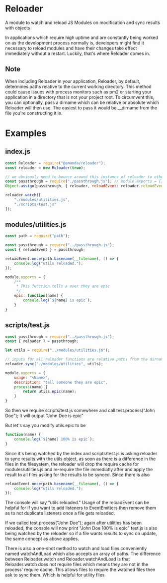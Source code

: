 # Reloader
A module to watch and reload JS Modules on modification and sync results with objects

In applications which require high uptime and are constantly being worked on as the development process normally is, developers might find it necessary to reload modules and have their changes take effect immediately without a restart. Luckily, that's where Reloader comes in.

## Note
When including Reloader in your application, Reloader, by default, determines paths relative to the current working directory. This method could cause issues with process monitors such as pm2 or starting your application in a directory that is not your project root. To circumvent this, you can optionally, pass a dirname which can be relative or absolute which Reloader will then use. The easiest to pass it would be __dirname from the file you're constructing it in.

# Examples

## index.js
```js
const Reloader = require("@amanda/reloader");
const reloader = new Reloader(true);

// we obviously need to bounce around this instance of reloader to other files
const passthrough = require("./passthrough.js"); // module.exports = {};
Object.assign(passthrough, { reloader, reloadEvent: reloader.reloadEvent });

reloader.watch([
	"./modules/utilities.js",
	"./scripts/test.js"
]);
```

## modules/utilities.js
```js
const path = require("path");

const passthrough = require("../passthrough.js");
const { reloadEvent } = passthrough;

reloadEvent.once(path.basename(__filename), () => {
	console.log("utils reloaded.");
});

module.exports = {
	/**
	 * This function tells a user they are epic
	 */
	epic: function(name) {
		console.log(`${name} is epic`);
	}
}
```

## scripts/test.js
```js
const passthrough = require("../passthrough.js");
const { reloader } = passthrough;

let utils = require("../modules/utilities.js");

// inputs for all reloader functions are relative paths from the dirname from where the reloader was instantiated
reloader.sync("./modules/utilities", utils);

module.exports = {
	usage: "<Name>",
	description: "tell someone they are epic",
	process(name) {
		return utils.epic(name);
	}
}
```

So then we require scripts/test.js somewhere and call test.process("John Doe");
It will output "John Doe is epic"

But let's say you modify utils.epic to be
```js
function(name) {
	console.log(`${name} 100% is epic`);
}
```

Since it's being watched by the index and scripts/test.js is asking reloader to sync results with the utils object, as soon as there is a difference in the files in the filesystem, the reloader will drop the require cache for modules/utilities.js and re-require the file immediatly after and apply the result to all files asking for the results to be synced.
Since there is also
```js
reloadEvent.once(path.basename(__filename), () => {
	console.log("utils reloaded.");
});
```
The console will say "utils reloaded."
Usage of the reloadEvent can be helpful for if you want to add listeners to EventEmitters then remove them as to not duplicate listeners once a file gets reloaded.

If we called test.process("John Doe"); again after utilities has been reloaded, the console will now print "John Doe 100% is epic"
test.js is also being watched by the reloader so if a file wants results to sync on update, the same concept as above applies.


There is also a one-shot method to watch and load files conveniently named watchAndLoad
which also accepts an array of paths. The difference between Reloader.watch and Reloader.watchAndLoad is that Reloader.watch does not require files which means they are not in the process' require cache. This allows files to require the watched files then ask to sync them. Which is helpful for utility files
